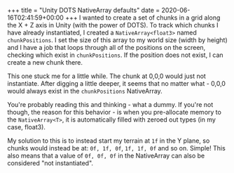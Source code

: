 +++
title = "Unity DOTS NativeArray defaults"
date = 2020-06-16T02:41:59+00:00
+++
I wanted to create a set of chunks in a grid along the X \+ Z axis in Unity (with the power of DOTS). To track which chunks I have already instantiated, I created a `NativeArray<float3>` named `chunkPositions`. I set the size of this array to my world size (width by height) and I have a job that loops through all of the positions on the screen, checking which exist in `chunkPositions`. If the position does not exist, I can create a new chunk there.

This one stuck me for a little while. The chunk at 0,0,0 would just not instantiate. After digging a little deeper, it seems that no matter what \- 0,0,0 would always exist in the `chunkPositions` NativeArray.

You're probably reading this and thinking \- what a dummy. If you're not though, the reason for this behavior \- is when you pre\-allocate memory to the `NativeArray<T>`, it is automatically filled with zeroed out types (in my case, float3).

My solution to this is to instead start my terrain at `1f` in the Y plane, so chunks would instead be at: `0f, 1f, 0f`, `1f, 1f, 0f` and so on. Simple! This also means that a value of `0f, 0f, 0f` in the NativeArray can also be considered "not instantiated".


